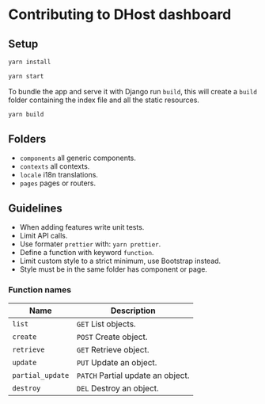 # Contributing to DHost dashboard

## Setup

```bash
yarn install
```

```bash
yarn start
```

To bundle the app and serve it with Django run `build`, this will create a `build` folder containing the index file and all the static resources.

```bash
yarn build
```

## Folders

* `components` all generic components.
* `contexts` all contexts.
* `locale` i18n translations.
* `pages` pages or routers.

## Guidelines

* When adding features write unit tests.
* Limit API calls.
* Use formater `prettier` with: `yarn prettier`.
* Define a function with keyword `function`.
* Limit custom style to a strict minimum, use Bootstrap instead.
* Style must be in the same folder has component or page.

### Function names

| Name             | Description                       |
| ---              | ---                               |
| `list`           | `GET` List objects.               |
| `create`         | `POST` Create object.             |
| `retrieve`       | `GET` Retrieve object.            |
| `update`         | `PUT` Update an object.           |
| `partial_update` | `PATCH` Partial update an object. |
| `destroy`        | `DEL` Destroy an object.          |
